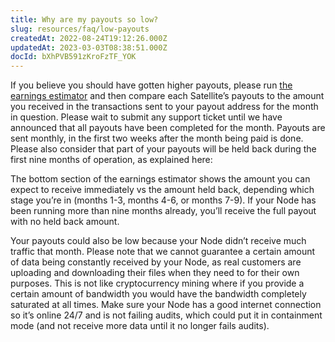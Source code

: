 ```yaml
---
title: Why are my payouts so low?
slug: resources/faq/low-payouts
createdAt: 2022-08-24T19:12:26.000Z
updatedAt: 2023-03-03T08:38:51.000Z
docId: bXhPVB591zKroFzTF_YOK
---
```


If you believe you should have gotten higher payouts, please run [the earnings estimator](https://support.storj.io/hc/en-us/articles/360029053531-Calculate-the-current-earnings-for-v3) and then compare each Satellite’s payouts to the amount you received in the transactions sent to your payout address for the month in question. Please wait to submit any support ticket until we have announced that all payouts have been completed for the month. Payouts are sent monthly, in the first two weeks after the month being paid is done. Please also consider that part of your payouts will be held back during the first nine months of operation, as explained here: [](docId\:TPy59W2Kvxsj50ERIZ1hU) 

The bottom section of the earnings estimator shows the amount you can expect to receive immediately vs the amount held back, depending which stage you’re in (months 1-3, months 4-6, or months 7-9). If your Node has been running more than nine months already, you’ll receive the full payout with no held back amount.

Your payouts could also be low because your Node didn’t receive much traffic that month. Please note that we cannot guarantee a certain amount of data being constantly received by your Node, as real customers are uploading and downloading their files when they need to for their own purposes. This is not like cryptocurrency mining where if you provide a certain amount of bandwidth you would have the bandwidth completely saturated at all times. Make sure your Node has a good internet connection so it’s online 24/7 and is not failing audits, which could put it in containment mode (and not receive more data until it no longer fails audits).


